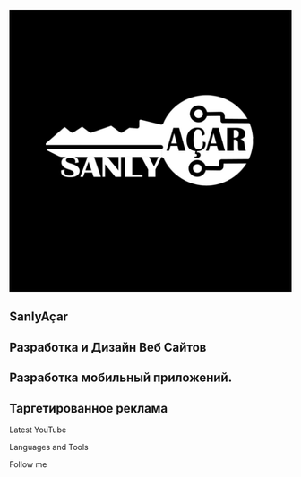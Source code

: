 [![Header](https://github.com/allamyradoff/allamyradoff/blob/main/assets/Sanly%20acar%20logo.jpg)](https://www.sanly-achar.com/)

## SanlyAçar
## Разработка и Дизайн Веб Сайтов
## Разработка мобильный приложений.
## Таргетированное реклама

Latest YouTube

Languages and Tools

Follow me